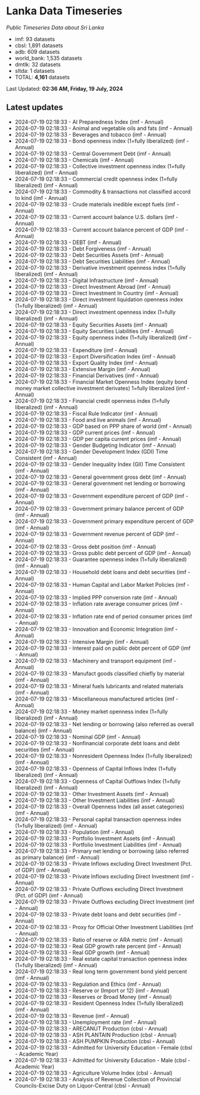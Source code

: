 # Lanka Data Timeseries
*Public Timeseries Data about Sri Lanka*

* imf: 93 datasets
* cbsl: 1,891 datasets
* adb: 609 datasets
* world_bank: 1,535 datasets
* dmtlk: 32 datasets
* sltda: 1 datasets
* TOTAL: **4,161** datasets

Last Updated: **02:36 AM, Friday, 19 July, 2024**

## Latest updates

* 2024-07-19 02:18:33 - AI Preparedness Index (imf - Annual)
* 2024-07-19 02:18:33 - Animal and vegetable oils and fats (imf - Annual)
* 2024-07-19 02:18:33 - Beverages and tobacco (imf - Annual)
* 2024-07-19 02:18:33 - Bond openness index (1=fully liberalized) (imf - Annual)
* 2024-07-19 02:18:33 - Central Government Debt (imf - Annual)
* 2024-07-19 02:18:33 - Chemicals (imf - Annual)
* 2024-07-19 02:18:33 - Collective investment openness index (1=fully liberalized) (imf - Annual)
* 2024-07-19 02:18:33 - Commercial credit openness index (1=fully liberalized) (imf - Annual)
* 2024-07-19 02:18:33 - Commodity & transactions not classified accord to kind (imf - Annual)
* 2024-07-19 02:18:33 - Crude materials inedible except fuels (imf - Annual)
* 2024-07-19 02:18:33 - Current account balance U.S. dollars (imf - Annual)
* 2024-07-19 02:18:33 - Current account balance percent of GDP (imf - Annual)
* 2024-07-19 02:18:33 - DEBT (imf - Annual)
* 2024-07-19 02:18:33 - Debt Forgiveness (imf - Annual)
* 2024-07-19 02:18:33 - Debt Securities Assets (imf - Annual)
* 2024-07-19 02:18:33 - Debt Securities Liabilities (imf - Annual)
* 2024-07-19 02:18:33 - Derivative investment openness index (1=fully liberalized) (imf - Annual)
* 2024-07-19 02:18:33 - Digital Infrastructure (imf - Annual)
* 2024-07-19 02:18:33 - Direct Investment Abroad (imf - Annual)
* 2024-07-19 02:18:33 - Direct Investment In Country (imf - Annual)
* 2024-07-19 02:18:33 - Direct investment liquidation openness index (1=fully liberalized) (imf - Annual)
* 2024-07-19 02:18:33 - Direct investment openness index (1=fully liberalized) (imf - Annual)
* 2024-07-19 02:18:33 - Equity Securities Assets (imf - Annual)
* 2024-07-19 02:18:33 - Equity Securities Liabilities (imf - Annual)
* 2024-07-19 02:18:33 - Equity openness index (1=fully liberalized) (imf - Annual)
* 2024-07-19 02:18:33 - Expenditure (imf - Annual)
* 2024-07-19 02:18:33 - Export Diversification Index (imf - Annual)
* 2024-07-19 02:18:33 - Export Quality Index (imf - Annual)
* 2024-07-19 02:18:33 - Extensive Margin (imf - Annual)
* 2024-07-19 02:18:33 - Financial Derivatives (imf - Annual)
* 2024-07-19 02:18:33 - Financial Market Openness Index (equity bond money market collective investment derivates) 1=fully liberalized (imf - Annual)
* 2024-07-19 02:18:33 - Financial credit openness index (1=fully liberalized) (imf - Annual)
* 2024-07-19 02:18:33 - Fiscal Rule Indicator (imf - Annual)
* 2024-07-19 02:18:33 - Food and live animals (imf - Annual)
* 2024-07-19 02:18:33 - GDP based on PPP share of world (imf - Annual)
* 2024-07-19 02:18:33 - GDP current prices (imf - Annual)
* 2024-07-19 02:18:33 - GDP per capita current prices (imf - Annual)
* 2024-07-19 02:18:33 - Gender Budgeting Indicator (imf - Annual)
* 2024-07-19 02:18:33 - Gender Development Index (GDI) Time Consistent (imf - Annual)
* 2024-07-19 02:18:33 - Gender Inequality Index (GII) Time Consistent (imf - Annual)
* 2024-07-19 02:18:33 - General government gross debt (imf - Annual)
* 2024-07-19 02:18:33 - General government net lending or borrowing (imf - Annual)
* 2024-07-19 02:18:33 - Government expenditure percent of GDP (imf - Annual)
* 2024-07-19 02:18:33 - Government primary balance percent of GDP (imf - Annual)
* 2024-07-19 02:18:33 - Government primary expenditure percent of GDP (imf - Annual)
* 2024-07-19 02:18:33 - Government revenue percent of GDP (imf - Annual)
* 2024-07-19 02:18:33 - Gross debt position (imf - Annual)
* 2024-07-19 02:18:33 - Gross public debt percent of GDP (imf - Annual)
* 2024-07-19 02:18:33 - Guarantee openness index (1=fully liberalized) (imf - Annual)
* 2024-07-19 02:18:33 - Household debt loans and debt securities (imf - Annual)
* 2024-07-19 02:18:33 - Human Capital and Labor Market Policies (imf - Annual)
* 2024-07-19 02:18:33 - Implied PPP conversion rate (imf - Annual)
* 2024-07-19 02:18:33 - Inflation rate average consumer prices (imf - Annual)
* 2024-07-19 02:18:33 - Inflation rate end of period consumer prices (imf - Annual)
* 2024-07-19 02:18:33 - Innovation and Economic Integration (imf - Annual)
* 2024-07-19 02:18:33 - Intensive Margin (imf - Annual)
* 2024-07-19 02:18:33 - Interest paid on public debt percent of GDP (imf - Annual)
* 2024-07-19 02:18:33 - Machinery and transport equipment (imf - Annual)
* 2024-07-19 02:18:33 - Manufact goods classified chiefly by material (imf - Annual)
* 2024-07-19 02:18:33 - Mineral fuels lubricants and related materials (imf - Annual)
* 2024-07-19 02:18:33 - Miscellaneous manufactured articles (imf - Annual)
* 2024-07-19 02:18:33 - Money market openness index (1=fully liberalized) (imf - Annual)
* 2024-07-19 02:18:33 - Net lending or borrowing (also referred as overall balance) (imf - Annual)
* 2024-07-19 02:18:33 - Nominal GDP (imf - Annual)
* 2024-07-19 02:18:33 - Nonfinancial corporate debt loans and debt securities (imf - Annual)
* 2024-07-19 02:18:33 - Nonresident Openness Index (1=fully liberalized) (imf - Annual)
* 2024-07-19 02:18:33 - Openness of Capital Inflows Index (1=fully liberalized) (imf - Annual)
* 2024-07-19 02:18:33 - Openness of Capital Outflows Index (1=fully liberalized) (imf - Annual)
* 2024-07-19 02:18:33 - Other Investment Assets (imf - Annual)
* 2024-07-19 02:18:33 - Other Investment Liabilities (imf - Annual)
* 2024-07-19 02:18:33 - Overall Openness Index (all asset categories) (imf - Annual)
* 2024-07-19 02:18:33 - Personal capital transaction openness index (1=fully liberalized) (imf - Annual)
* 2024-07-19 02:18:33 - Population (imf - Annual)
* 2024-07-19 02:18:33 - Portfolio Investment Assets (imf - Annual)
* 2024-07-19 02:18:33 - Portfolio Investment Liabilities (imf - Annual)
* 2024-07-19 02:18:33 - Primary net lending or borrowing (also referred as primary balance) (imf - Annual)
* 2024-07-19 02:18:33 - Private Inflows excluding Direct Investment (Pct. of GDP) (imf - Annual)
* 2024-07-19 02:18:33 - Private Inflows excluding Direct Investment (imf - Annual)
* 2024-07-19 02:18:33 - Private Outflows excluding Direct Investment (Pct. of GDP) (imf - Annual)
* 2024-07-19 02:18:33 - Private Outflows excluding Direct Investment (imf - Annual)
* 2024-07-19 02:18:33 - Private debt loans and debt securities (imf - Annual)
* 2024-07-19 02:18:33 - Proxy for Official Other Investment Liabilities (imf - Annual)
* 2024-07-19 02:18:33 - Ratio of reserve or ARA metric (imf - Annual)
* 2024-07-19 02:18:33 - Real GDP growth rate percent (imf - Annual)
* 2024-07-19 02:18:33 - Real GDP growth (imf - Annual)
* 2024-07-19 02:18:33 - Real estate capital transaction openness index (1=fully liberalized) (imf - Annual)
* 2024-07-19 02:18:33 - Real long term government bond yield percent (imf - Annual)
* 2024-07-19 02:18:33 - Regulation and Ethics (imf - Annual)
* 2024-07-19 02:18:33 - Reserve or (Import or 12) (imf - Annual)
* 2024-07-19 02:18:33 - Reserves or Broad Money (imf - Annual)
* 2024-07-19 02:18:33 - Resident Openness Index (1=fully liberalized) (imf - Annual)
* 2024-07-19 02:18:33 - Revenue (imf - Annual)
* 2024-07-19 02:18:33 - Unemployment rate (imf - Annual)
* 2024-07-19 02:18:33 - ARECANUT Production (cbsl - Annual)
* 2024-07-19 02:18:33 - ASH PLANTAIN Production (cbsl - Annual)
* 2024-07-19 02:18:33 - ASH PUMPKIN Production (cbsl - Annual)
* 2024-07-19 02:18:33 - Admitted for University Education - Female (cbsl - Academic Year)
* 2024-07-19 02:18:33 - Admitted for University Education - Male (cbsl - Academic Year)
* 2024-07-19 02:18:33 - Agriculture Volume Index (cbsl - Annual)
* 2024-07-19 02:18:33 - Analysis of Revenue Collection of Provincial Councils-Excise Duty on Liquor-Central (cbsl - Annual)